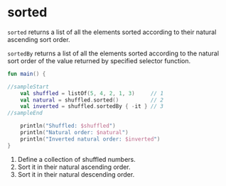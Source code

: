 # sorted

`sorted` returns a list of all the elements sorted according to their natural ascending sort order.

`sortedBy` returns a list of all the elements sorted according to the natural sort order of the value returned by specified selector function.

<div class="language-kotlin" theme="idea" data-min-compiler-version="1.3">

```kotlin
fun main() {

//sampleStart
    val shuffled = listOf(5, 4, 2, 1, 3)     // 1
    val natural = shuffled.sorted()          // 2
    val inverted = shuffled.sortedBy { -it } // 3
//sampleEnd

    println("Shuffled: $shuffled")
    println("Natural order: $natural")
    println("Inverted natural order: $inverted")
}
```

</div>

1. Define a collection of shuffled numbers.
2. Sort it in their natural ascending order.
2. Sort it in their natural descending order.
